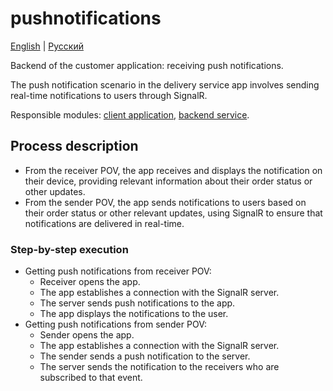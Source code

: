 # pushnotifications

[English](pushnotifications.md) | [Русский](pushnotifications.ru.md)

Backend of the customer application: receiving push notifications.

The push notification scenario in the delivery service app involves sending real-time notifications to users through SignalR. 

Responsible modules: [client application](../../frontend/customerclient.md), [backend service](../../backend/customerbackend.md).

## Process description

- From the receiver POV, the app receives and displays the notification on their device, providing relevant information about their order status or other updates.
- From the sender POV, the app sends notifications to users based on their order status or other relevant updates, using SignalR to ensure that notifications are delivered in real-time.

### Step-by-step execution

- Getting push notifications from receiver POV:
    - Receiver opens the app.
    - The app establishes a connection with the SignalR server.
    - The server sends push notifications to the app.
    - The app displays the notifications to the user.
- Getting push notifications from sender POV:
    - Sender opens the app.
    - The app establishes a connection with the SignalR server.
    - The sender sends a push notification to the server.
    - The server sends the notification to the receivers who are subscribed to that event.
